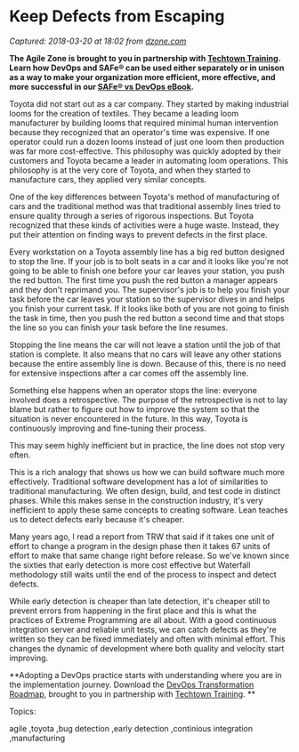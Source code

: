 # Keep Defects from Escaping

_Captured: 2018-03-20 at 18:02 from [dzone.com](https://dzone.com/articles/keep-defects-from-escaping?edition=368209&utm_source=Zone%20Newsletter&utm_medium=email&utm_campaign=agile%202018-03-20)_

**The Agile Zone is brought to you in partnership with [Techtown Training](https://dzone.com/go?i=275424&u=http%3A%2F%2Ftechtowntraining.com%2F%3Futm_source%3Ddzone%26utm_medium%3Dfooter). Learn how DevOps and SAFe® can be used either separately or in unison as a way to make your organization more efficient, more effective, and more successful in our [SAFe® vs DevOps eBook](https://dzone.com/go?i=275424&u=http%3A%2F%2Fpages.aspeinc.com%2FSAFe-vs-DevOps.html%3Futm_source%3Ddzone%26utm_medium%3Dfooter%26utm_campaign%3Dsafe_vs_devops%26utm_content%3Debook).**

Toyota did not start out as a car company. They started by making industrial looms for the creation of textiles. They became a leading loom manufacturer by building looms that required minimal human intervention because they recognized that an operator's time was expensive. If one operator could run a dozen looms instead of just one loom then production was far more cost-effective. This philosophy was quickly adopted by their customers and Toyota became a leader in automating loom operations. This philosophy is at the very core of Toyota, and when they started to manufacture cars, they applied very similar concepts.

One of the key differences between Toyota's method of manufacturing of cars and the traditional method was that traditional assembly lines tried to ensure quality through a series of rigorous inspections. But Toyota recognized that these kinds of activities were a huge waste. Instead, they put their attention on finding ways to prevent defects in the first place.

Every workstation on a Toyota assembly line has a big red button designed to stop the line. If your job is to bolt seats in a car and it looks like you're not going to be able to finish one before your car leaves your station, you push the red button. The first time you push the red button a manager appears and they don't reprimand you. The supervisor's job is to help you finish your task before the car leaves your station so the supervisor dives in and helps you finish your current task. If it looks like both of you are not going to finish the task in time, then you push the red button a second time and that stops the line so you can finish your task before the line resumes.

Stopping the line means the car will not leave a station until the job of that station is complete. It also means that no cars will leave any other stations because the entire assembly line is down. Because of this, there is no need for extensive inspections after a car comes off the assembly line.

Something else happens when an operator stops the line: everyone involved does a retrospective. The purpose of the retrospective is not to lay blame but rather to figure out how to improve the system so that the situation is never encountered in the future. In this way, Toyota is continuously improving and fine-tuning their process.

This may seem highly inefficient but in practice, the line does not stop very often.

This is a rich analogy that shows us how we can build software much more effectively. Traditional software development has a lot of similarities to traditional manufacturing. We often design, build, and test code in distinct phases. While this makes sense in the construction industry, it's very inefficient to apply these same concepts to creating software. Lean teaches us to detect defects early because it's cheaper.

Many years ago, I read a report from TRW that said if it takes one unit of effort to change a program in the design phase then it takes 67 units of effort to make that same change right before release. So we've known since the sixties that early detection is more cost effective but Waterfall methodology still waits until the end of the process to inspect and detect defects.

While early detection is cheaper than late detection, it's cheaper still to prevent errors from happening in the first place and this is what the practices of Extreme Programming are all about. With a good continuous integration server and reliable unit tests, we can catch defects as they're written so they can be fixed immediately and often with minimal effort. This changes the dynamic of development where both quality and velocity start improving.

**Adopting a DevOps practice starts with understanding where you are in the implementation journey. Download the [DevOps Transformation Roadmap](https://dzone.com/go?i=266427&u=http%3A%2F%2Fpages.techtowntraining.com%2FDevOpsRoadmapDzone_DevOpsTransformationRoadmap.html%3Futm_source%3Ddzone%26utm_medium%3Dheader%26utm_campaign%3Ddevops-transformation), brought to you in partnership with [Techtown Training](https://dzone.com/go?i=266427&u=http%3A%2F%2Fwww.techtowntraining.com%2F). **

Topics:

agile ,toyota ,bug detection ,early detection ,continious integration ,manufacturing
